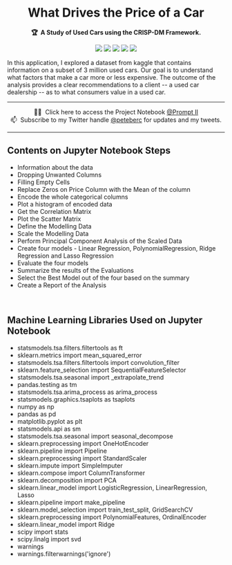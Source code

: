 <!-- markdownlint-disable -->
<h1 align="center">
    What Drives the Price of a Car
    <br>
</h1>

<p align="center">
    <strong>🏆&nbsp; A Study of Used Cars using the CRISP-DM Framework.</strong>
</p>

<p align="center">
    <a href="https://github.com/pnanyaduba/kraftwerk/tree/main/practical_application_II_starter" title="Best-of-badge"><img src="http://bit.ly/3o3EHNN"></a>
    <a href="#Contents" title="Project Count"><img src="https://img.shields.io/badge/projects-2nd-blue.svg?color=5ac4bf"></a>
    <a href="#Contribution" title="Contributions are welcome"><img src="https://img.shields.io/badge/contributions-welcome-green.svg"></a>
    <a href="#" title="Best-of Updates"><img src="https://img.shields.io/github/release-date/ml-tooling/best-of-ml-python?color=green&label=updated"></a>
    <a href="https://twitter.com/peteberc" title="Follow on Twitter"><img src="https://img.shields.io/twitter/follow/mltooling.svg?style=social&label=Follow"></a>
</p>

In this application, I explored a dataset from kaggle that contains information on a subset of 3 million used cars. Our goal is to understand what factors that make a car more or less expensive. The outcome of the analysis provides a clear recommendations to a client -- a used car dealership -- as to what consumers value in a used car.

---

<p align="center">
     🧙‍♂️&nbsp; Click here to access the Project Notebook <a href="https://github.com/pnanyaduba/kraftwerk/blob/main/practical_application_II_starter/prompt_II.ipynb">@Prompt II</a> <br>
    📫&nbsp; Subscribe to my Twitter handle <a href="http://twitter.com/peteberc">@peteberc</a> for updates and my tweets.
</p>

---


## Contents on Jupyter Notebook Steps

- Information about the data
- Dropping Unwanted Columns
- Filling Empty Cells
- Replace Zeros on Price Column with the Mean of the column
- Encode the whole categorical columns
- Plot a histogram of encoded data
- Get the Correlation Matrix
- Plot the Scatter Matrix
- Define the Modelling Data
- Scale the Modelling Data
- Perform Principal Component Analysis of the Scaled Data
- Create four models - Linear Regression, PolynomialRegression, Ridge Regression and Lasso Regression
- Evaluate the four models
- Summarize the results of the Evaluations
- Select the Best Model out of the four based on the summary
- Create a Report of the Analysis

<br>

## Machine Learning Libraries Used on Jupyter Notebook

- statsmodels.tsa.filters.filtertools as ft
- sklearn.metrics import mean_squared_error
- statsmodels.tsa.filters.filtertools import convolution_filter
- sklearn.feature_selection import SequentialFeatureSelector
- statsmodels.tsa.seasonal import _extrapolate_trend
- pandas.testing as tm
- statsmodels.tsa.arima_process as arima_process
- statsmodels.graphics.tsaplots as tsaplots
- numpy as np
- pandas as pd
- matplotlib.pyplot as plt
- statsmodels.api as sm
- statsmodels.tsa.seasonal import seasonal_decompose
- sklearn.preprocessing import OneHotEncoder
- sklearn.pipeline import Pipeline
- sklearn.preprocessing import StandardScaler
- sklearn.impute import SimpleImputer
- sklearn.compose import ColumnTransformer
- sklearn.decomposition import PCA
- sklearn.linear_model import LogisticRegression, LinearRegression, Lasso
- sklearn.pipeline import make_pipeline
- sklearn.model_selection import train_test_split, GridSearchCV
- sklearn.preprocessing import PolynomialFeatures, OrdinalEncoder
- sklearn.linear_model import Ridge
- scipy import stats
- scipy.linalg import svd
- warnings
- warnings.filterwarnings('ignore')
